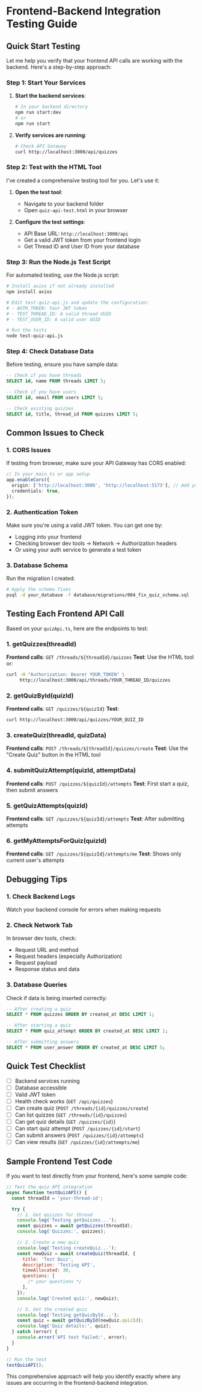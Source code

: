 # Frontend-Backend Integration Testing Guide

## Quick Start Testing

Let me help you verify that your frontend API calls are working with the backend. Here's a step-by-step approach:

### Step 1: Start Your Services

1. **Start the backend services**:

   ```bash
   # In your backend directory
   npm run start:dev
   # or
   npm run start
   ```

2. **Verify services are running**:
   ```bash
   # Check API Gateway
   curl http://localhost:3000/api/quizzes
   ```

### Step 2: Test with the HTML Tool

I've created a comprehensive testing tool for you. Let's use it:

1. **Open the test tool**:
   - Navigate to your backend folder
   - Open `quiz-api-test.html` in your browser

2. **Configure the test settings**:
   - API Base URL: `http://localhost:3000/api`
   - Get a valid JWT token from your frontend login
   - Get Thread ID and User ID from your database

### Step 3: Run the Node.js Test Script

For automated testing, use the Node.js script:

```bash
# Install axios if not already installed
npm install axios

# Edit test-quiz-api.js and update the configuration:
# - AUTH_TOKEN: Your JWT token
# - TEST_THREAD_ID: A valid thread UUID
# - TEST_USER_ID: A valid user UUID

# Run the tests
node test-quiz-api.js
```

### Step 4: Check Database Data

Before testing, ensure you have sample data:

```sql
-- Check if you have threads
SELECT id, name FROM threads LIMIT 5;

-- Check if you have users
SELECT id, email FROM users LIMIT 5;

-- Check existing quizzes
SELECT id, title, thread_id FROM quizzes LIMIT 5;
```

## Common Issues to Check

### 1. CORS Issues

If testing from browser, make sure your API Gateway has CORS enabled:

```typescript
// In your main.ts or app setup
app.enableCors({
  origin: ['http://localhost:3000', 'http://localhost:5173'], // Add your frontend URLs
  credentials: true,
});
```

### 2. Authentication Token

Make sure you're using a valid JWT token. You can get one by:

- Logging into your frontend
- Checking browser dev tools → Network → Authorization headers
- Or using your auth service to generate a test token

### 3. Database Schema

Run the migration I created:

```bash
# Apply the schema fixes
psql -d your_database -f database/migrations/004_fix_quiz_schema.sql
```

## Testing Each Frontend API Call

Based on your `quizApi.ts`, here are the endpoints to test:

### 1. getQuizzes(threadId)

**Frontend calls**: `GET /threads/${threadId}/quizzes`
**Test**: Use the HTML tool or:

```bash
curl -H "Authorization: Bearer YOUR_TOKEN" \
     http://localhost:3000/api/threads/YOUR_THREAD_ID/quizzes
```

### 2. getQuizById(quizId)

**Frontend calls**: `GET /quizzes/${quizId}`
**Test**:

```bash
curl http://localhost:3000/api/quizzes/YOUR_QUIZ_ID
```

### 3. createQuiz(threadId, quizData)

**Frontend calls**: `POST /threads/${threadId}/quizzes/create`
**Test**: Use the "Create Quiz" button in the HTML tool

### 4. submitQuizAttempt(quizId, attemptData)

**Frontend calls**: `POST /quizzes/${quizId}/attempts`
**Test**: First start a quiz, then submit answers

### 5. getQuizAttempts(quizId)

**Frontend calls**: `GET /quizzes/${quizId}/attempts`
**Test**: After submitting attempts

### 6. getMyAttemptsForQuiz(quizId)

**Frontend calls**: `GET /quizzes/${quizId}/attempts/me`
**Test**: Shows only current user's attempts

## Debugging Tips

### 1. Check Backend Logs

Watch your backend console for errors when making requests

### 2. Check Network Tab

In browser dev tools, check:

- Request URL and method
- Request headers (especially Authorization)
- Request payload
- Response status and data

### 3. Database Queries

Check if data is being inserted correctly:

```sql
-- After creating a quiz
SELECT * FROM quizzes ORDER BY created_at DESC LIMIT 1;

-- After starting a quiz
SELECT * FROM quiz_attempt ORDER BY created_at DESC LIMIT 1;

-- After submitting answers
SELECT * FROM user_answer ORDER BY created_at DESC LIMIT 5;
```

## Quick Test Checklist

- [ ] Backend services running
- [ ] Database accessible
- [ ] Valid JWT token
- [ ] Health check works (`GET /api/quizzes`)
- [ ] Can create quiz (`POST /threads/{id}/quizzes/create`)
- [ ] Can list quizzes (`GET /threads/{id}/quizzes`)
- [ ] Can get quiz details (`GET /quizzes/{id}`)
- [ ] Can start quiz attempt (`POST /quizzes/{id}/start`)
- [ ] Can submit answers (`POST /quizzes/{id}/attempts`)
- [ ] Can view results (`GET /quizzes/{id}/attempts/me`)

## Sample Frontend Test Code

If you want to test directly from your frontend, here's some sample code:

```javascript
// Test the quiz API integration
async function testQuizAPI() {
  const threadId = 'your-thread-id';

  try {
    // 1. Get quizzes for thread
    console.log('Testing getQuizzes...');
    const quizzes = await getQuizzes(threadId);
    console.log('Quizzes:', quizzes);

    // 2. Create a new quiz
    console.log('Testing createQuiz...');
    const newQuiz = await createQuiz(threadId, {
      title: 'Test Quiz',
      description: 'Testing API',
      timeAllocated: 30,
      questions: [
        /* your questions */
      ],
    });
    console.log('Created quiz:', newQuiz);

    // 3. Get the created quiz
    console.log('Testing getQuizById...');
    const quiz = await getQuizById(newQuiz.quizId);
    console.log('Quiz details:', quiz);
  } catch (error) {
    console.error('API test failed:', error);
  }
}

// Run the test
testQuizAPI();
```

This comprehensive approach will help you identify exactly where any issues are occurring in the frontend-backend integration.
